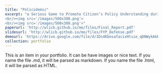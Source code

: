 ```yaml
---
title: "Policidemic"
excerpt: "a Serious Game to Promote Citizen’s Policy Understanding during a Public Health Crisis
<br/><img src='/images/500x300.png'>
<br/><img src='/images/500x300.png'>"
paperurl: 'http://wlicb.github.io/me/files/Final_Report.pdf'
slidesurl: 'http://wlicb.github.io/me/files/FYP_Defense.pdf'
demourl: 'https://drive.google.com/file/d/1Ds4KbnsafacixHtsie_qDNWykAkBQtgv/view?usp=sharing'
collection: portfolio
---
```


This is an item in your portfolio. It can be have images or nice text. If you name the file .md, it will be parsed as markdown. If you name the file .html, it will be parsed as HTML. 
